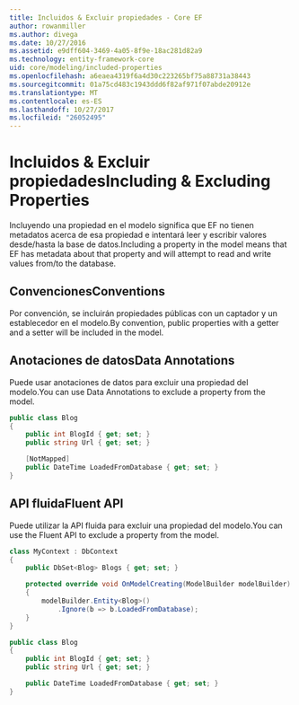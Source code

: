 ```yaml
---
title: Incluidos & Excluir propiedades - Core EF
author: rowanmiller
ms.author: divega
ms.date: 10/27/2016
ms.assetid: e9dff604-3469-4a05-8f9e-18ac281d82a9
ms.technology: entity-framework-core
uid: core/modeling/included-properties
ms.openlocfilehash: a6eaea4319f6a4d30c223265bf75a88731a38443
ms.sourcegitcommit: 01a75cd483c1943ddd6f82af971f07abde20912e
ms.translationtype: MT
ms.contentlocale: es-ES
ms.lasthandoff: 10/27/2017
ms.locfileid: "26052495"
---
```

# <a name="including--excluding-properties"></a><span data-ttu-id="fb6a3-102">Incluidos & Excluir propiedades</span><span class="sxs-lookup"><span data-stu-id="fb6a3-102">Including & Excluding Properties</span></span>

<span data-ttu-id="fb6a3-103">Incluyendo una propiedad en el modelo significa que EF no tienen metadatos acerca de esa propiedad e intentará leer y escribir valores desde/hasta la base de datos.</span><span class="sxs-lookup"><span data-stu-id="fb6a3-103">Including a property in the model means that EF has metadata about that property and will attempt to read and write values from/to the database.</span></span>

## <a name="conventions"></a><span data-ttu-id="fb6a3-104">Convenciones</span><span class="sxs-lookup"><span data-stu-id="fb6a3-104">Conventions</span></span>

<span data-ttu-id="fb6a3-105">Por convención, se incluirán propiedades públicas con un captador y un establecedor en el modelo.</span><span class="sxs-lookup"><span data-stu-id="fb6a3-105">By convention, public properties with a getter and a setter will be included in the model.</span></span>

## <a name="data-annotations"></a><span data-ttu-id="fb6a3-106">Anotaciones de datos</span><span class="sxs-lookup"><span data-stu-id="fb6a3-106">Data Annotations</span></span>

<span data-ttu-id="fb6a3-107">Puede usar anotaciones de datos para excluir una propiedad del modelo.</span><span class="sxs-lookup"><span data-stu-id="fb6a3-107">You can use Data Annotations to exclude a property from the model.</span></span>

<!-- [!code-csharp[Main](samples/core/Modeling/DataAnnotations/Samples/IgnoreProperty.cs?highlight=6)] -->
``` csharp
public class Blog
{
    public int BlogId { get; set; }
    public string Url { get; set; }

    [NotMapped]
    public DateTime LoadedFromDatabase { get; set; }
}
```

## <a name="fluent-api"></a><span data-ttu-id="fb6a3-108">API fluida</span><span class="sxs-lookup"><span data-stu-id="fb6a3-108">Fluent API</span></span>

<span data-ttu-id="fb6a3-109">Puede utilizar la API fluida para excluir una propiedad del modelo.</span><span class="sxs-lookup"><span data-stu-id="fb6a3-109">You can use the Fluent API to exclude a property from the model.</span></span>

<!-- [!code-csharp[Main](samples/core/Modeling/FluentAPI/Samples/IgnoreProperty.cs?highlight=7,8)] -->
``` csharp
class MyContext : DbContext
{
    public DbSet<Blog> Blogs { get; set; }

    protected override void OnModelCreating(ModelBuilder modelBuilder)
    {
        modelBuilder.Entity<Blog>()
            .Ignore(b => b.LoadedFromDatabase);
    }
}

public class Blog
{
    public int BlogId { get; set; }
    public string Url { get; set; }

    public DateTime LoadedFromDatabase { get; set; }
}
```
